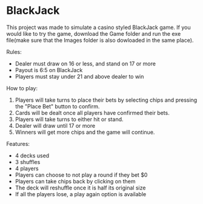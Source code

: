 # BlackJack
This project was made to simulate a casino styled BlackJack game. If you would like to try the game, download the Game folder and run the exe file(make sure that the Images folder is also dowloaded in the same place).

Rules:
  - Dealer must draw on 16 or less, and stand on 17 or more
  - Payout is 6:5 on BlackJack
  - Players must stay under 21 and above dealer to win
  
How to play:
  1) Players will take turns to place their bets by selecting chips and pressing the "Place Bet" button to confirm.
  2) Cards will be dealt once all players have confirmed their bets.
  3) Players will take turns to either hit or stand.
  4) Dealer will draw until 17 or more
  5) Winners will get more chips and the game will continue.

Features:
  - 4 decks used
  - 3 shuffles
  - 4 players
  - Players can choose to not play a round if they bet $0
  - Players can take chips back by clicking on them
  - The deck will reshuffle once it is half its original size
  - If all the players lose, a play again option is available
  
